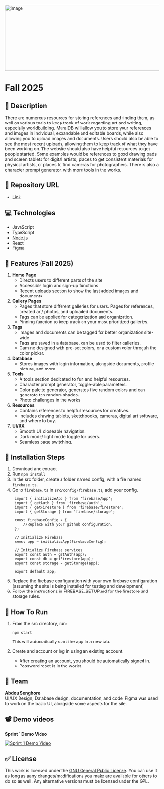<img width="1131" height="214" alt="image" src="https://github.com/user-attachments/assets/8dd1e624-8ce5-4402-ab76-f1561021fa2b" />


# Fall 2025
## :page_facing_up: Description
There are numerous resources for storing references and finding them, as well as various tools to keep track of work regarding art and writing, especially worldbuilding. MuralDB will allow you to store your references and images in individual, expandable and editable boards, while also allowing you to upload images and documents. Users should also be able to see the most recent uploads, allowing them to keep track of what they have been working on. The website should also have helpful resources to get people started. Some examples would be references to good drawing pads and screen tablets for digital artists, places to get consistent materials for physical artists, or places to find cameras for photographers. There is also a character prompt generator, with more tools in the works.

## :link: Repository URL
- [Link](https://github.com/aSenghore/MuralDB)

## :computer: Technologies
- JavaScript
- TypeScript
- [Node.js](https://nodejs.org/en/)
- React
- Figma

## :briefcase: Features (Fall 2025)
1. **Home Page**
    - Directs users to different parts of the site
    - Accessible login and sign-up functions
    - Recent uploads section to show the last added images and documents
2. **Gallery Pages**
    - Pages that store different galleries for users. Pages for references, created art/ photos, and uploaded documents.
    - Tags can be applied for categorization and organization.
    - Pinning function to keep track on your most prioritized galleries.
3. **Tags**
    - Images and documents can be tagged for better organization site-wide
    - Tags are saved in a database, can be used to filter galleries.
    - Cam ne designed with pre-set colors, or a custom color throguh the color picker.
4. **Database**
    - Stores images with login information, alongside documents, profile picture, and more.
5. **Tools**
    - A tools section dedicated to fun and helpful resources.
    - Character prompt generator, toggle-able parameters.
    - Color palette generator, generates five random colors and can generate ten random shades.
    - Photo challenges in the works
6. **Resources**
    - Contains references to helpful resources for creatives.
    - Includes drawing tablets, sketchbooks, cameras, digital art software, and where to buy.
7. **UI/UX**
    - Smooth UI, closeable navigation.
    - Dark mode/ light mode toggle for users.
    - Seamless page switching.

## :floppy_disk: Installation Steps
1. Download and extract
2. Run ```npm install```
3. In the src folder, create a folder named config, with a file named ```firebase.ts```.
4. Go to ```firebase.ts``` in ```src/config/firebase.ts```, add your config.
   ```
    import { initializeApp } from 'firebase/app';
    import { getAuth } from 'firebase/auth';
    import { getFirestore } from 'firebase/firestore';
    import { getStorage } from 'firebase/storage';
    
    const firebaseConfig = {
        //Replace with your github configuration. 
    };
    
    // Initialize Firebase
    const app = initializeApp(firebaseConfig);
    
    // Initialize Firebase services
    export const auth = getAuth(app);
    export const db = getFirestore(app);
    export const storage = getStorage(app);
    
    export default app;

6. Replace the firebase configuration with your own firebase configuration (assuming the site is being installed for testing and development)
7. Follow the instructions in FIREBASE_SETUP.md for the firestore and storage rules.

## :runner: How To Run
1. From the src directory, run:
   ```
   npm start
   ```
   This will automatically start the app in a new tab.

2. Create and account or log in using an existing account.
    - After creating an account, you should be automatically signed in.
    - Password reset is in the works.

## :space_invader: Team
**Abdou Senghore** <br>
UI/UX Design, Database design, documentation, and code.
Figma was used to work on the basic UI, alongside some aspects for the site.


## :film_projector: Demo videos

**Sprint 1 Demo Video** 

[![Sprint 1 Demo Video](https://img.youtube.com/vi/u89HqNRJvvA/0.jpg)](https://www.youtube.com/watch?v=u89HqNRJvvA)

## :white_check_mark: License
This work is licensed under the [GNU General Public License](http://www.gnu.org/licenses/gpl.html). You can use it as long as aany changes/modifications you make are available for others to do so as well. Any alternative versions must be licensed under the GPL.
